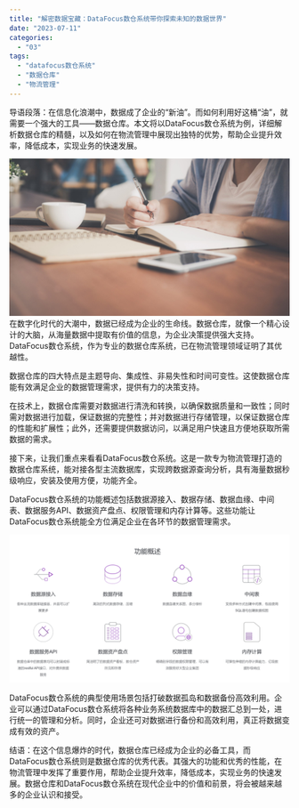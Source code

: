 ```yaml
---
title: "解密数据宝藏：DataFocus数仓系统带你探索未知的数据世界"
date: "2023-07-11"
categories: 
  - "03"
tags: 
  - "datafocus数仓系统"
  - "数据仓库"
  - "物流管理"
---
```


导语段落：在信息化浪潮中，数据成了企业的“新油”。而如何利用好这桶“油”，就需要一个强大的工具——数据仓库。本文将以DataFocus数仓系统为例，详细解析数据仓库的精髓，以及如何在物流管理中展现出独特的优势，帮助企业提升效率，降低成本，实现业务的快速发展。

![封面](images/1655780210-pexels-tirachard-kumtanom-733856-jpg-scaled.jpeg) 在数字化时代的大潮中，数据已经成为企业的生命线。数据仓库，就像一个精心设计的大脑，从海量数据中提取有价值的信息，为企业决策提供强大支持。DataFocus数仓系统，作为专业的数据仓库系统，已在物流管理领域证明了其优越性。

数据仓库的四大特点是主题导向、集成性、非易失性和时间可变性。这使数据仓库能有效满足企业的数据管理需求，提供有力的决策支持。

在技术上，数据仓库需要对数据进行清洗和转换，以确保数据质量和一致性；同时需对数据进行加载，保证数据的完整性；并对数据进行存储管理，以保证数据仓库的性能和扩展性；此外，还需要提供数据访问，以满足用户快速且方便地获取所需数据的需求。

接下来，让我们重点来看看DataFocus数仓系统。这是一款专为物流管理打造的数据仓库系统，能对接各型主流数据库，实现跨数据源查询分析，具有海量数据秒级响应，安装及使用方便，功能齐全。

DataFocus数仓系统的功能概述包括数据源接入、数据存储、数据血缘、中间表、数据服务API、数据资产盘点、权限管理和内存计算等。这些功能让DataFocus数仓系统能全方位满足企业在各环节的数据管理需求。

![](images/1685510594-%E5%B1%8F%E5%B9%95%E6%88%AA%E5%9B%BE-2023-05-31-130611.png)

DataFocus数仓系统的典型使用场景包括打破数据孤岛和数据备份高效利用。企业可以通过DataFocus数仓系统将各种业务系统数据库中的数据汇总到一处，进行统一的管理和分析。同时，企业还可对数据进行备份和高效利用，真正将数据变成有效的资产。

结语：在这个信息爆炸的时代，数据仓库已经成为企业的必备工具，而DataFocus数仓系统则是数据仓库的优秀代表。其强大的功能和优秀的性能，在物流管理中发挥了重要作用，帮助企业提升效率，降低成本，实现业务的快速发展。数据仓库和DataFocus数仓系统在现代企业中的价值和前景，将会被越来越多的企业认识和接受。
